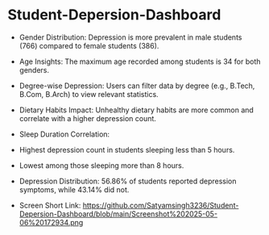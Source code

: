 # Student-Depersion-Dashboard

* Gender Distribution: Depression is more prevalent in male students (766) compared to female students (386).

* Age Insights: The maximum age recorded among students is 34 for both genders.

* Degree-wise Depression: Users can filter data by degree (e.g., B.Tech, B.Com, B.Arch) to view relevant statistics.

* Dietary Habits Impact: Unhealthy dietary habits are more common and correlate with a higher depression count.

* Sleep Duration Correlation:

* Highest depression count in students sleeping less than 5 hours.

* Lowest among those sleeping more than 8 hours.

* Depression Distribution: 56.86% of students reported depression symptoms, while 43.14% did not.

* Screen Short Link: https://github.com/Satyamsingh3236/Student-Depersion-Dashboard/blob/main/Screenshot%202025-05-06%20172934.png

 
